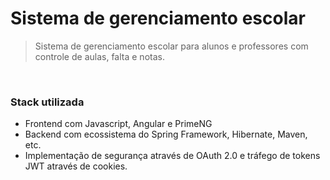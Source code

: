 ﻿# Sistema de gerenciamento escolar
 
> Sistema de gerenciamento escolar para alunos e professores com controle de aulas, falta e notas. 
<br>

### Stack utilizada
- Frontend com Javascript, Angular e PrimeNG
- Backend com ecossistema do Spring Framework, Hibernate, Maven, etc.
- Implementação de segurança através de OAuth 2.0 e tráfego de tokens JWT através de cookies.
